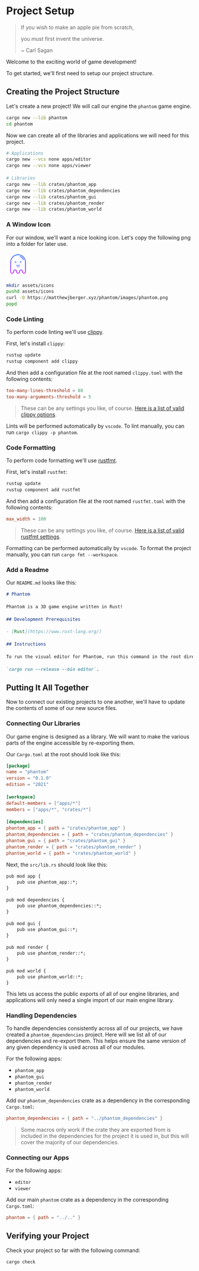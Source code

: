 # Project Setup

> If you wish to make an apple pie from scratch,
>
> you must first invent the universe.
>
> ~ Carl Sagan

Welcome to the exciting world of game development!

To get started, we'll first need to setup our project structure.

## Creating the Project Structure

Let's create a new project! We will call our engine the `phantom` game engine.

```bash
cargo new --lib phantom
cd phantom
```

Now we can create all of the libraries and applications we will need for this project.

```bash
# Applications
cargo new --vcs none apps/editor
cargo new --vcs none apps/viewer

# Libraries
cargo new --lib crates/phantom_app
cargo new --lib crates/phantom_dependencies
cargo new --lib crates/phantom_gui
cargo new --lib crates/phantom_render
cargo new --lib crates/phantom_world
```

### A Window Icon

For our window, we'll want a nice looking icon. Let's copy the following png into a folder for later use.

![phantom-icon](images/phantom.png)

```bash
mkdir assets/icons
pushd assets/icons
curl -O https://matthewjberger.xyz/phantom/images/phantom.png
popd
```

### Code Linting

To perform code linting we'll use [clippy](https://github.com/rust-lang/rust-clippy).

First, let's install `clippy`:

```bash
rustup update
rustup component add clippy
```

And then add a configuration file at the root named `clippy.toml` with the following contents:

```toml
too-many-lines-threshold = 80
too-many-arguments-threshold = 5
```

> These can be any settings you like, of course. [Here is a list of valid clippy options](https://rust-lang.github.io/rust-clippy/master/).

Lints will be performed automatically by `vscode`. To lint manually, you can run `cargo clippy -p phantom`.

### Code Formatting

To perform code formatting we'll use [rustfmt](https://github.com/rust-lang/rustfmt).

First, let's install `rustfmt`:

```bash
rustup update
rustup component add rustfmt
```

And then add a configuration file at the root named `rustfmt.toml` with the following contents:

```toml
max_width = 100
```

> These can be any settings you like, of course. [Here is a list of valid rustfmt settings](https://rust-lang.github.io/rustfmt/?version=v1.5.0&search=).

Formatting can be performed automatically by `vscode`. To format the project manually, you can run `cargo fmt --workspace`.

### Add a Readme

Our `README.md` looks like this:

```markdown
# Phantom

Phantom is a 3D game engine written in Rust!

## Development Prerequisites

- [Rust](https://www.rust-lang.org/)

## Instructions

To run the visual editor for Phantom, run this command in the root directory:

`cargo run --release --bin editor`.

```

## Putting It All Together

Now to connect our existing projects to one another, we'll have to update the contents of some of our new source files.

### Connecting Our Libraries

Our game engine is designed as a library. We will want to make the various parts of the engine accessible by re-exporting them.

Our `Cargo.toml` at the root should look like this:

```toml
[package]
name = "phantom"
version = "0.1.0"
edition = "2021"

[workspace]
default-members = ["apps/*"]
members = ["apps/*", "crates/*"]

[dependencies]
phantom_app = { path = "crates/phantom_app" }
phantom_dependencies = { path = "crates/phantom_dependencies" }
phantom_gui = { path = "crates/phantom_gui" }
phantom_render = { path = "crates/phantom_render" }
phantom_world = { path = "crates/phantom_world" }
```

Next, the `src/lib.rs` should look like this:

```rust,noplaypen
pub mod app {
    pub use phantom_app::*;
}

pub mod dependencies {
    pub use phantom_dependencies::*;
}

pub mod gui {
    pub use phantom_gui::*;
}

pub mod render {
    pub use phantom_render::*;
}

pub mod world {
    pub use phantom_world::*;
}
```

This lets us access the public exports of all of our engine libraries, and applications will only need
a single import of our main engine library.

### Handling Dependencies

To handle dependencies consistently across all of our projects,
we have created a `phantom_dependencies` project. Here will we
list all of our dependencies and re-export them. This helps
ensure the same version of any given dependency is used across all of our modules.

For the following apps:

* `phantom_app`
* `phantom_gui`
* `phantom_render`
* `phantom_world`

Add our `phantom_dependencies` crate as a dependency in the corresponding `Cargo.toml`:

```toml
phantom_dependencies = { path = "../phantom_dependencies" }
```

> Some macros only work if the crate they are exported from is included in the dependencies for the project it is used in, but this will cover the majority of our dependencies.

### Connecting our Apps

For the following apps:

* `editor`
* `viewer`

Add our main `phantom` crate as a dependency in the corresponding `Cargo.toml`:

```toml
phantom = { path = "../.." }
```

## Verifying your Project

Check your project so far with the following command:

```bash
cargo check
```
